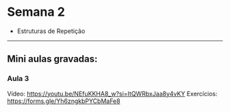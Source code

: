 Semana 2
============

* Estruturas de Repetição


---
## Mini aulas gravadas:

### Aula 3
Ví­deo: https://youtu.be/NEfuKKHA8_w?si=ItQWRbxJaa8y4vKY
Exercí­cios: https://forms.gle/Yh6zngkbPYCbMaFe8
